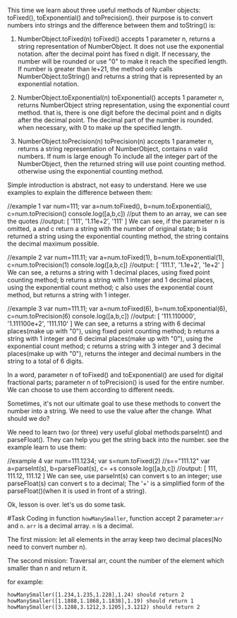 This time we learn about three useful methods of Number objects: toFixed(), toExponential() and toPrecision(). their purpose is to convert numbers into strings and the difference between them and toString() is:

1. NumberObject.toFixed(n)
toFixed() accepts 1 parameter n, returns a string representation of NumberObject. It does not use the exponential notation. after the decimal point has fixed n digit. If necessary, the number will be rounded or use "0" to make it reach the specified length. If number is greater than le+21, the method only calls NumberObject.toString() and returns a string that is represented by an exponential notation.

2. NumberObject.toExponential(n)
toExponential() accepts 1 parameter n, returns NumberObject string representation, using the exponential count method. that is, there is one digit before the decimal point and n digits after the decimal point. The decimal part of the number is rounded. when necessary, with 0 to make up the specified length.

3. NumberObject.toPrecision(n)
toPrecision(n) accepts 1 parameter n, returns a string representation of NumberObject, contains n valid numbers. If num is large enough To include all the integer part of the NumberObject, then the returned string will use point counting method. otherwise using the exponential counting method.

Simple introduction is abstract, not easy to understand. Here we use examples to explain the difference between them:

//example 1
var num=111;
var a=num.toFixed(),
    b=num.toExponential(),
    c=num.toPrecision()
console.log([a,b,c])   //put them to an array, we can see the quotes
//output: [ '111', '1.11e+2', '111' ]
We can see, if the parameter n is omitted, a and c return a string with the number of original state; b is returned a string using the exponential counting method, the string contains the decimal maximum possible.

//example 2
var num=111.11;
var a=num.toFixed(1),
    b=num.toExponential(1),
    c=num.toPrecision(1)
console.log([a,b,c])
//output: [ '111.1', '1.1e+2', '1e+2' ]
We can see, a returns a string with 1 decimal places, using fixed point counting method; b returns a string with 1 integer and 1 decimal places, using the exponential count method; c also uses the exponential count method, but returns a string with 1 integer.

//example 3
var num=111.11;
var a=num.toFixed(6),
    b=num.toExponential(6),
    c=num.toPrecision(6)
console.log([a,b,c])
//output: [ '111.110000', '1.111100e+2', '111.110' ]
We can see, a returns a string with 6 decimal places(make up with "0"), using fixed point counting method; b returns a string with 1 integer and 6 decimal places(make up with "0"), using the exponential count method; c returns a string with 3 integer and 3 decimal places(make up with "0"), returns the integer and decimal numbers in the string to a total of 6 digits.

In a word, parameter n of toFixed() and toExponential() are used for digital fractional parts; parameter n of toPrecision() is used for the entire number. We can choose to use them according to different needs.

Sometimes, it's not our ultimate goal to use these methods to convert the number into a string. We need to use the value after the change. What should we do?

We need to learn two (or three) very useful global methods:parseInt() and parseFloat(). They can help you get the string back into the number. see the example learn to use them:

//example 4
var num=111.1234;
var s=num.toFixed(2)   //s=="111.12"
var a=parseInt(s),
    b=parseFloat(s),
    c= +s
console.log([a,b,c])
//output: [ 111, 111.12, 111.12 ]
We can see, use parseInt(s) can convert s to an integer; use parseFloat(s) can convert s to a decimal; The '+' is a simplified form of the parseFloat()(when it is used in front of a string).

Ok, lesson is over. let's us do some task.

#Task
Coding in function ```howManySmaller```, function accept 2 parameter:```arr``` and ```n```. ```arr``` is a decimal array. ```n``` is a decimal.

The first mission: let all elements in the array keep two decimal places(No need to convert number n).

The second mission: Traversal arr, count the number of the element which smaller than n and return it.

for example:

```
howManySmaller([1.234,1.235,1.228],1.24) should return 2
howManySmaller([1.1888,1.1868,1.1838],1.19) should return 1
howManySmaller([3.1288,3.1212,3.1205],3.1212) should return 2
```
